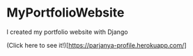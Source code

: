 # MyPortfolioWebsite
 
 I created my portfolio website with Django
 
 
 (Click here to see it!)[https://parjanya-profile.herokuapp.com/]
